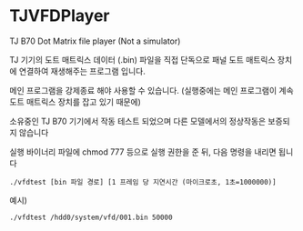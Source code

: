 # TJVFDPlayer
 TJ B70 Dot Matrix file player (Not a simulator)


 TJ 기기의 도트 매트릭스 데이터 (.bin) 파일을 직접 단독으로 패널 도트 매트릭스 장치에 연결하여 재생해주는 프로그램 입니다.
 
 메인 프로그램을 강제종료 해야 사용할 수 있습니다. (실행중에는 메인 프로그램이 계속 도트 매트릭스 장치를 잡고 있기 때문에)
 
 소유중인 TJ B70 기기에서 작동 테스트 되었으며 다른 모델에서의 정상작동은 보증되지 않습니다 

 실행 바이너리 파일에 chmod 777 등으로 실행 권한을 준 뒤, 다음 명령을 내리면 됩니다

```
./vfdtest [bin 파일 경로] [1 프레임 당 지연시간 (마이크로초, 1초=1000000)]
```

 예시)
```
./vfdtest /hdd0/system/vfd/001.bin 50000
```
